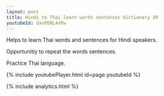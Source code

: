```yaml
---
layout: post
title: Hindi to Thai learn words sentences dictionary 30 
youtubeId: davPENL4xPw
---
```

 
 
Helps to learn Thai words and sentences for Hindi speakers.

Opportunitiy to repeat the words sentences. 

Practice Thai language. 
 
{% include youtubePlayer.html id=page.youtubeId %}
 
 
{% include analytics.html %}